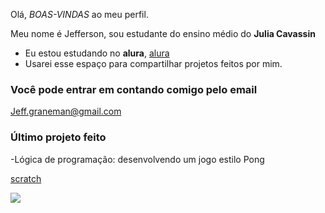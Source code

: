  Olá, *BOAS-VINDAS* ao meu perfil.

Meu nome é Jefferson, sou estudante do ensino médio do **Julia Cavassin**
- Eu estou estudando no **alura**, [alura](https://www.alura.com.br)
- Usarei esse espaço para compartilhar projetos feitos por mim.
### Você pode entrar em contando comigo pelo email

Jeff.graneman@gmail.com

### Último projeto feito
-Lógica de programação: desenvolvendo um jogo estilo Pong

[scratch](https://scratch.mit.edu/projects/1025716959/)

![](https://media1.tenor.com/m/J-HRG1Ks-k8AAAAd/zen_ichi.gif)
